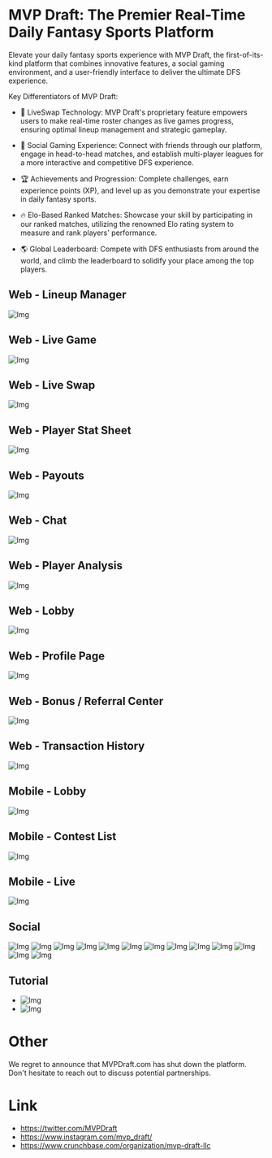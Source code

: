# MVP Draft: The Premier Real-Time Daily Fantasy Sports Platform

Elevate your daily fantasy sports experience with MVP Draft, the first-of-its-kind platform that combines innovative features, a social gaming environment, and a user-friendly interface to deliver the ultimate DFS experience.

Key Differentiators of MVP Draft:
- 🔄 LiveSwap Technology: MVP Draft's proprietary feature empowers users to make real-time roster changes as live games progress, ensuring optimal lineup management and strategic gameplay.

- 🤝 Social Gaming Experience: Connect with friends through our platform, engage in head-to-head matches, and establish multi-player leagues for a more interactive and competitive DFS experience.

- 🏆 Achievements and Progression: Complete challenges, earn experience points (XP), and level up as you demonstrate your expertise in daily fantasy sports.

- 🔥 Elo-Based Ranked Matches: Showcase your skill by participating in our ranked matches, utilizing the renowned Elo rating system to measure and rank players' performance.

- 🌎 Global Leaderboard: Compete with DFS enthusiasts from around the world, and climb the leaderboard to solidify your place among the top players.

## Web - Lineup Manager
![Img](img/web/1_lineup_manager.jpg)

## Web - Live Game
![Img](img/web/2_live_game.jpg)

## Web - Live Swap
![Img](img/web/3_global_swap.jpg)

## Web - Player Stat Sheet
![Img](img/web/4_stat_sheet.jpg)

## Web - Payouts
![Img](img/web/5_payouts.jpg)

## Web - Chat
![Img](img/web/6_chat.jpg)

## Web - Player Analysis
![Img](img/web/7_live_player.png)

## Web - Lobby
![Img](img/web/8_lobby.jpg)

## Web - Profile Page
![Img](img/web/9_profile_page.jpg)

## Web - Bonus / Referral Center
![Img](img/web/10_bonus_center.jpg)

## Web - Transaction History
![Img](img/web/11_transaction.jpg)

## Mobile - Lobby
![Img](img/mobile/1_lobby.jpg)

## Mobile - Contest List
![Img](img/mobile/2_contest_list.jpg)

## Mobile - Live
![Img](img/mobile/3_live.jpg)

## Social
![Img](img/social/1.png)
![Img](img/social/2.png)
![Img](img/social/3.png)
![Img](img/social/4.png)
![Img](img/social/5.png)
![Img](img/social/6.jpg)
![Img](img/social/7.jpg)
![Img](img/social/8.jpg)
![Img](img/social/9.jpg)
![Img](img/social/10.jpg)
![Img](img/social/11.png)
![Img](img/social/12.jpg)
![Img](img/social/13.jpg)

## Tutorial
- ![Img](img/tutorial/1.png)
- ![Img](img/tutorial/2.png)

# Other
We regret to announce that MVPDraft.com has shut down the platform. Don't hesitate to reach out to discuss potential partnerships.

# Link
- https://twitter.com/MVPDraft
- https://www.instagram.com/mvp_draft/
- https://www.crunchbase.com/organization/mvp-draft-llc